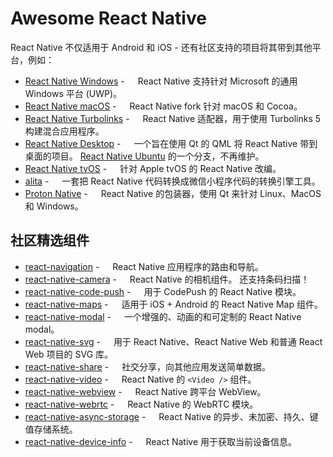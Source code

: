 Awesome React Native
===

React Native 不仅适用于 Android 和 iOS - 还有社区支持的项目将其带到其他平台，例如：

- [React Native Windows](https://github.com/Microsoft/react-native-windows) - <img align="bottom" height="13" src="https://img.shields.io/github/stars/Microsoft/react-native-windows.svg?label=" /> React Native 支持针对 Microsoft 的通用 Windows 平台 (UWP)。
- [React Native macOS](https://github.com/microsoft/react-native-macos) - <img align="bottom" height="13" src="https://img.shields.io/github/stars/microsoft/react-native-macos.svg?label=" /> React Native fork 针对 macOS 和 Cocoa。
- [React Native Turbolinks](https://github.com/lazaronixon/react-native-turbolinks) - <img align="bottom" height="13" src="https://img.shields.io/github/stars/lazaronixon/react-native-turbolinks.svg?label=" /> React Native 适配器，用于使用 Turbolinks 5 构建混合应用程序。
- [React Native Desktop](https://github.com/status-im/react-native-desktop) - <img align="bottom" height="13" src="https://img.shields.io/github/stars/status-im/react-native-desktop.svg?label=" /> 一个旨在使用 Qt 的 QML 将 React Native 带到桌面的项目。 [React Native Ubuntu](https://github.com/CanonicalLtd/react-native/) 的一个分支，不再维护。
- [React Native tvOS](https://github.com/react-native-community/react-native-tvos) - <img align="bottom" height="13" src="https://img.shields.io/github/stars/react-native-community/react-native-tvos.svg?label=" /> 针对 Apple tvOS 的 React Native 改编。
- [alita](https://github.com/areslabs/alita) - <img align="bottom" height="13" src="https://img.shields.io/github/stars/areslabs/alita.svg?label=" /> 一套把 React Native 代码转换成微信小程序代码的转换引擎工具。
- [Proton Native](https://github.com/kusti8/proton-native) - <img align="bottom" height="13" src="https://img.shields.io/github/stars/kusti8/proton-native.svg?label=" /> React Native 的包装器，使用 Qt 来针对 Linux、MacOS 和 Windows。

## 社区精选组件

- [react-navigation](https://github.com/react-navigation/react-navigation) - <img align="bottom" height="13" src="https://img.shields.io/github/stars/react-navigation/react-navigation.svg?label=" /> React Native 应用程序的路由和导航。
- [react-native-camera](https://github.com/react-native-camera/react-native-camera) - <img align="bottom" height="13" src="https://img.shields.io/github/stars/react-native-camera/react-native-camera.svg?label=" /> React Native 的相机组件。 还支持条码扫描！
- [react-native-code-push](https://github.com/microsoft/react-native-code-push) - <img align="bottom" height="13" src="https://img.shields.io/github/stars/microsoft/react-native-code-push.svg?label=" /> 用于 CodePush 的 React Native 模块。
- [react-native-maps](https://github.com/react-native-maps/react-native-maps) - <img align="bottom" height="13" src="https://img.shields.io/github/stars/react-native-maps/react-native-maps.svg?label=" /> 适用于 iOS + Android 的 React Native Map 组件。
- [react-native-modal](https://github.com/react-native-modal/react-native-modal) - <img align="bottom" height="13" src="https://img.shields.io/github/stars/react-native-modal/react-native-modal.svg?label=" /> 一个增强的、动画的和可定制的 React Native modal。
- [react-native-svg](https://github.com/react-native-svg/react-native-svg) - <img align="bottom" height="13" src="https://img.shields.io/github/stars/react-native-svg/react-native-svg.svg?label=" /> 用于 React Native、React Native Web 和普通 React Web 项目的 SVG 库。
- [react-native-share](https://github.com/react-native-share/react-native-share) - <img align="bottom" height="13" src="https://img.shields.io/github/stars/react-native-share/react-native-share.svg?label=" /> 社交分享，向其他应用发送简单数据。
- [react-native-video](https://github.com/react-native-video/react-native-video) - <img align="bottom" height="13" src="https://img.shields.io/github/stars/react-native-video/react-native-video.svg?label=" /> React Native 的 `<Video />` 组件。
- [react-native-webview](https://github.com/react-native-webview/react-native-webview) - <img align="bottom" height="13" src="https://img.shields.io/github/stars/react-native-webview/react-native-webview.svg?label=" /> React Native 跨平台 WebView。
- [react-native-webrtc](https://github.com/react-native-webrtc/react-native-webrtc) - <img align="bottom" height="13" src="https://img.shields.io/github/stars/react-native-webrtc/react-native-webrtc.svg?label=" /> React Native 的 WebRTC 模块。
- [react-native-async-storage](https://github.com/react-native-async-storage/async-storage) - <img align="bottom" height="13" src="https://img.shields.io/github/stars/react-native-webrtc/react-native-webrtc.svg?label=" /> React Native 的异步、未加密、持久、键值存储系统。
- [react-native-device-info](https://github.com/react-native-device-info/react-native-device-info) - <img align="bottom" height="13" src="https://img.shields.io/github/stars/react-native-webrtc/react-native-webrtc.svg?label=" /> React Native 用于获取当前设备信息。